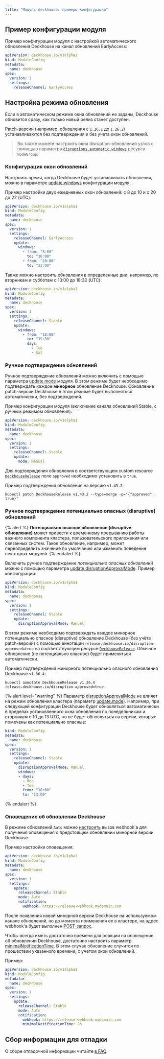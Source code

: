 ```yaml
---
title: "Модуль deckhouse: примеры конфигурации"
---
```


## Пример конфигурации модуля

Пример конфигурации модуля с настройкой автоматического обновления Deckhouse на канал обновлений EarlyAccess:

```yaml
apiVersion: deckhouse.io/v1alpha1
kind: ModuleConfig
metadata:
  name: deckhouse
spec:
  version: 1
  settings:
    releaseChannel: EarlyAccess
```

## Настройка режима обновления

Если в автоматическом режиме окна обновлений не заданы, Deckhouse обновится сразу, как только новый релиз станет доступен.

Patch-версии (например, обновления с `1.26.1` до `1.26.2`) устанавливаются без подтверждения и без учета окон обновлений.

> Вы также можете настроить окна disruption-обновлений узлов с помощью параметра [`disruptions.automatic.windows`](../040-node-manager/cr.html#nodegroup-v1-spec-disruptions-automatic-windows) ресурса `NodeGroup`.

### Конфигурация окон обновлений

Настроить время, когда Deckhouse будет устанавливать обновления, можно в параметре [update.windows](configuration.html#parameters-update-windows) конфигурации модуля.

Пример настройки двух ежедневных окон обновлений: с 8 до 10 и c 20 до 22 (UTC):

```yaml
apiVersion: deckhouse.io/v1alpha1
kind: ModuleConfig
metadata:
  name: deckhouse
spec:
  version: 1
  settings:
    releaseChannel: EarlyAccess
    update:
      windows: 
        - from: "8:00"
          to: "10:00"
        - from: "20:00"
          to: "22:00"
```

Также можно настроить обновления в определенные дни, например, по вторникам и субботам с 13:00 до 18:30 (UTC):

```yaml
apiVersion: deckhouse.io/v1alpha1
kind: ModuleConfig
metadata:
  name: deckhouse
spec:
  version: 1
  settings:
    releaseChannel: Stable
    update:
      windows: 
        - from: "18:00"
          to: "19:30"
          days:
            - Tue
            - Sat
```

### Ручное подтверждение обновлений

Ручное подтверждение обновлений можно включить с помощью параметра [update.mode](configuration.html#parameters-update-mode) модуля. В этом режиме будет необходимо подтверждать каждое **минорное** обновление Deckhouse. Обновление patch-версии Deckhouse в этом режиме будет выполняться автоматически, без подтверждений.

Пример конфигурации модуля (включение канала обновлений Stable, с ручным режимом обновления):

```yaml
apiVersion: deckhouse.io/v1alpha1
kind: ModuleConfig
metadata:
  name: deckhouse
spec:
  version: 1
  settings:
    releaseChannel: Stable
    update:
      mode: Manual
```

Для подтверждения обновления в соответствующем custom resource [`DeckhouseRelease`](cr.html#deckhouserelease) поле `approved` необходимо установить в `true`.

Пример подтверждения обновления на версию `v1.43.2`:

```shell
kubectl patch DeckhouseRelease v1.43.2 --type=merge -p='{"approved": true}'
```

### Ручное подтверждение потенциально опасных (disruptive) обновлений

{% alert %}
**Потенциально опасное обновление (disruptive-обновление)** может привести к временному прерыванию работы важного компонента кластера, пользовательского приложения или связанных систем. Такое обновление, например, может переопределить значение по умолчанию или изменить поведение некоторых модулей.
{% endalert %}

Включить ручное подтверждение _потенциально опасных обновлений_ можно с помощью параметра [update.disruptionApprovalMode](configuration.html#parameters-update-disruptionapprovalmode). Пример конфигурации:

```yaml
apiVersion: deckhouse.io/v1alpha1
kind: ModuleConfig
metadata:
  name: deckhouse
spec:
  version: 1
  settings:
    releaseChannel: Stable
    update:
      disruptionApprovalMode: Manual
```

В этом режиме необходимо подтверждать каждое минорное потенциально опасное (disruptive) обновление Deckhouse (без учёта patch-версий) с помощью аннотации `release.deckhouse.io/disruption-approved=true` на соответствующем ресурсе [`DeckhouseRelease`](cr.html#deckhouserelease). Обычное обновление (не потенциально опасное) будет применяться автоматически.

Пример подтверждения минорного потенциально опасного обновления Deckhouse `v1.36.4`:

```shell
kubectl annotate DeckhouseRelease v1.36.4 release.deckhouse.io/disruption-approved=true
```

{% alert level="warning" %}
Параметр [disruptionApprovalMode](configuration.html#parameters-update-disruptionapprovalmode) не влияет на режим обновления кластера (параметр [update.mode](configuration.html#parameters-update-mode)). Например, при следующей конфигурации Deckhouse будет обновляться автоматически в пределах установленного окна обновлений по понедельникам и вторникам с 10 до 13 UTC, но не будет обновляться на версии, которые помечены как потенциально опасные:

```yaml
kind: ModuleConfig
metadata:
  name: deckhouse
spec:
  version: 1
  settings:
    releaseChannel: Stable
    update:
      disruptionApprovalMode: Manual
      windows:
      - days:
        - Mon
        - Tue
        from: "10:00"
        to: "13:00"
```

{% endalert %}

### Оповещение об обновлении Deckhouse

В режиме обновлений `Auto` можно [настроить](configuration.html#parameters-update-notification) вызов webhook'а для получения оповещения о предстоящем обновлении минорной версии Deckhouse.

Пример настройки оповещения:

```yaml
apiVersion: deckhouse.io/v1alpha1
kind: ModuleConfig
metadata:
  name: deckhouse
spec:
  version: 1
  settings:
    update:
      releaseChannel: Stable
      mode: Auto
      notification:
        webhook: https://release-webhook.mydomain.com
```

После появления новой минорной версии Deckhouse на используемом канале обновлений, но до момента применения ее в кластере, на адрес webhook'а будет выполнен [POST-запрос](configuration.html#parameters-update-notification-webhook).

Чтобы всегда иметь достаточно времени для реакции на оповещение об обновлении Deckhouse, достаточно настроить параметр [minimalNotificationTime](configuration.html#parameters-update-notification-minimalnotificationtime). В этом случае обновление случится по прошествии указанного времени, с учетом окон обновлений.

Пример:

```yaml
apiVersion: deckhouse.io/v1alpha1
kind: ModuleConfig
metadata:
  name: deckhouse
spec:
  version: 1
  settings:
    update:
      releaseChannel: Stable
      mode: Auto
      notification:
        webhook: https://release-webhook.mydomain.com
        minimalNotificationTime: 8h
```

## Сбор информации для отладки

О сборе отладочной информации читайте [в FAQ](faq.html#как-собрать-информацию-для-отладки).

